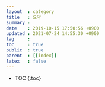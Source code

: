 ```yaml
---
layout  : category
title   : 요약
summary : 
date    : 2019-10-15 17:50:56 +0900
updated : 2021-07-24 14:55:30 +0900
tag     : 
toc     : true
public  : true
parent  : [[index]]
latex   : false
---
```

* TOC
{:toc}

